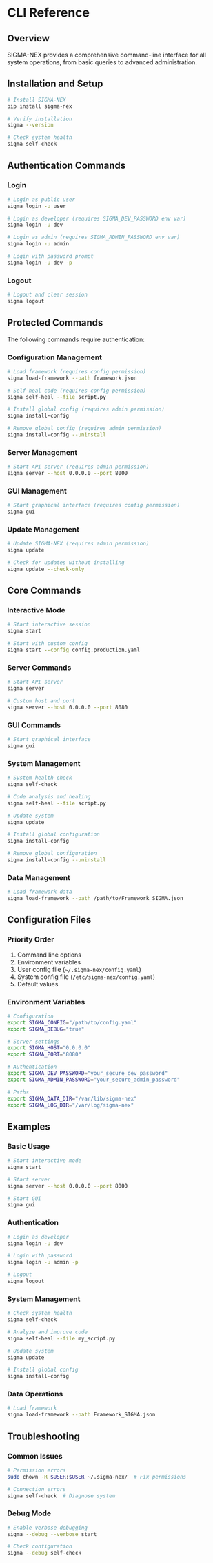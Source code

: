 # CLI Reference

## Overview

SIGMA-NEX provides a comprehensive command-line interface for all system operations, from basic queries to advanced administration.

## Installation and Setup

```bash
# Install SIGMA-NEX
pip install sigma-nex

# Verify installation
sigma --version

# Check system health
sigma self-check
```

## Authentication Commands

### Login

```bash
# Login as public user
sigma login -u user

# Login as developer (requires SIGMA_DEV_PASSWORD env var)
sigma login -u dev

# Login as admin (requires SIGMA_ADMIN_PASSWORD env var)
sigma login -u admin

# Login with password prompt
sigma login -u dev -p
```

### Logout

```bash
# Logout and clear session
sigma logout
```

## Protected Commands

The following commands require authentication:

### Configuration Management

```bash
# Load framework (requires config permission)
sigma load-framework --path framework.json

# Self-heal code (requires config permission)
sigma self-heal --file script.py

# Install global config (requires admin permission)
sigma install-config

# Remove global config (requires admin permission)
sigma install-config --uninstall
```

### Server Management

```bash
# Start API server (requires admin permission)
sigma server --host 0.0.0.0 --port 8000
```

### GUI Management

```bash
# Start graphical interface (requires config permission)
sigma gui
```

### Update Management

```bash
# Update SIGMA-NEX (requires admin permission)
sigma update

# Check for updates without installing
sigma update --check-only
```

## Core Commands

### Interactive Mode

```bash
# Start interactive session
sigma start

# Start with custom config
sigma start --config config.production.yaml
```

### Server Commands

```bash
# Start API server
sigma server

# Custom host and port
sigma server --host 0.0.0.0 --port 8080
```

### GUI Commands

```bash
# Start graphical interface
sigma gui
```

### System Management

```bash
# System health check
sigma self-check

# Code analysis and healing
sigma self-heal --file script.py

# Update system
sigma update

# Install global configuration
sigma install-config

# Remove global configuration
sigma install-config --uninstall
```

### Data Management

```bash
# Load framework data
sigma load-framework --path /path/to/Framework_SIGMA.json
```

## Configuration Files

### Priority Order

1. Command line options
2. Environment variables
3. User config file (`~/.sigma-nex/config.yaml`)
4. System config file (`/etc/sigma-nex/config.yaml`)
5. Default values

### Environment Variables

```bash
# Configuration
export SIGMA_CONFIG="/path/to/config.yaml"
export SIGMA_DEBUG="true"

# Server settings
export SIGMA_HOST="0.0.0.0"
export SIGMA_PORT="8080"

# Authentication
export SIGMA_DEV_PASSWORD="your_secure_dev_password"
export SIGMA_ADMIN_PASSWORD="your_secure_admin_password"

# Paths
export SIGMA_DATA_DIR="/var/lib/sigma-nex"
export SIGMA_LOG_DIR="/var/log/sigma-nex"
```

## Examples

### Basic Usage

```bash
# Start interactive mode
sigma start

# Start server
sigma server --host 0.0.0.0 --port 8000

# Start GUI
sigma gui
```

### Authentication

```bash
# Login as developer
sigma login -u dev

# Login with password
sigma login -u admin -p

# Logout
sigma logout
```

### System Management

```bash
# Check system health
sigma self-check

# Analyze and improve code
sigma self-heal --file my_script.py

# Update system
sigma update

# Install global config
sigma install-config
```

### Data Operations

```bash
# Load framework
sigma load-framework --path Framework_SIGMA.json
```

## Troubleshooting

### Common Issues

```bash
# Permission errors
sudo chown -R $USER:$USER ~/.sigma-nex/  # Fix permissions

# Connection errors
sigma self-check  # Diagnose system
```

### Debug Mode

```bash
# Enable verbose debugging
sigma --debug --verbose start

# Check configuration
sigma --debug self-check
```
